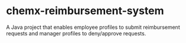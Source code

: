 # chemx-reimbursement-system
A Java project that enables employee profiles to submit reimbursement requests and manager profiles to deny/approve requests. 
